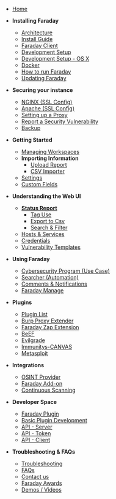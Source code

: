 
* [Home](https://github.com/infobyte/faraday/wiki/Home)

* **Installing Faraday**
  * [Architecture](https://github.com/infobyte/faraday/wiki/Architecture)
  * [Install Guide](https://github.com/infobyte/faraday/wiki/Install-Guide)
  * [Faraday Client](https://github.com/infobyte/faraday/wiki/Faraday-Client)
  * [Development Setup](https://github.com/infobyte/faraday/wiki/Development-setup)
  * [Development Setup - OS X](https://github.com/infobyte/faraday/wiki/Development-Installation-OSX)
  * [Docker](https://github.com/infobyte/faraday/wiki/Installation-Docker-Community)
  * [How to run Faraday](https://github.com/infobyte/faraday/wiki/How-to-run-Faraday)
  * [Updating Faraday](https://github.com/infobyte/faraday/wiki/Updates)

* **Securing your instance**
  * [NGINX (SSL Config)](https://github.com/infobyte/faraday/wiki/NGINX-Setup)
  * [Apache (SSL Config)](https://github.com/infobyte/faraday/wiki/Faraday-apache-setup)
  * [Setting up a Proxy](https://github.com/infobyte/faraday/wiki/Proxy)
  * [Report a Security Vulnerability](https://github.com/infobyte/faraday/wiki/Security)
  * [Backup](https://github.com/infobyte/faraday/wiki/Backup)

* **Getting Started**
  * [Managing Workspaces](https://github.com/infobyte/faraday/wiki/Workspaces)
  * **Importing Information**
    * [Upload Report](https://github.com/infobyte/faraday/wiki/Upload-Report)
    * [CSV Importer](https://github.com/infobyte/faraday/wiki/CSV-Importer)
  * [Settings](https://github.com/infobyte/faraday/wiki/Settings)
  * [Custom Fields](https://github.com/infobyte/faraday/wiki/Custom-Fields)

* **Understanding the Web UI**
  * [**Status Report**](https://github.com/infobyte/faraday/wiki/Status-Report)
    * [Tag Use](https://github.com/infobyte/faraday/wiki/Tag-Use)
    * [Export to Csv](https://github.com/infobyte/faraday/wiki/CSV-Exporter)
    * [Search & Filter](https://github.com/infobyte/faraday/wiki/Search-and-Filter)
  * [Hosts & Services](https://github.com/infobyte/faraday/wiki/Hosts-and-Services)
  * [Credentials](https://github.com/infobyte/faraday/wiki/Credentials)
  * [Vulnerability Templates](https://github.com/infobyte/faraday/wiki/Vulnerability-Templates-(KB))

* **Using Faraday**
  * [Cybersecurity Program (Use Case)](https://github.com/infobyte/faraday/wiki/Cybersecurity-Program)
  * [Searcher (Automation)](https://github.com/infobyte/faraday/wiki/Searcher)
  * [Comments & Notifications](https://github.com/infobyte/faraday/wiki/Comments)
  * [Faraday Manage](https://github.com/infobyte/faraday/wiki/Faraday-Manage)

* **Plugins**
  * [Plugin List](https://github.com/infobyte/faraday/wiki/Plugin-List)
  * [Burp Proxy Extender](https://github.com/infobyte/faraday/wiki/Burp-proxy-extender)
  * [Faraday Zap Extension](https://github.com/infobyte/faraday/wiki/Faraday-Zap-extension)
  * [BeEF](https://github.com/infobyte/faraday/wiki/BeEF)
  * [Evilgrade](https://github.com/infobyte/faraday/wiki/Evilgrade)
  * [Immunitys-CANVAS](https://github.com/infobyte/faraday/wiki/Immunitys-CANVAS)
  * [Metasploit](https://github.com/infobyte/faraday/wiki/Metasploit)

* **Integrations**
  * [OSINT Provider](https://github.com/infobyte/faraday/wiki/OSINT-Provider)
  * [Faraday Add-on](https://github.com/infobyte/faraday/wiki/Faraday-Addon)
  * [Continuous Scanning](https://github.com/infobyte/faraday/wiki/Continuous-Scanning)

* **Developer Space**
  * [Faraday Plugin](https://github.com/infobyte/faraday/wiki/Faraday-Plugin)
  * [Basic Plugin Development](https://github.com/infobyte/faraday/wiki/Basic-plugin-development)
  * [API - Server](https://github.com/infobyte/faraday/wiki/API-Server)
  * [API - Token](https://github.com/infobyte/faraday/wiki/API-Token)
  * [API - Client](https://github.com/infobyte/faraday/wiki/API-Client)

* **Troubleshooting & FAQs**
  * [Troubleshooting](https://github.com/infobyte/faraday/wiki/Troubleshooting)
  * [FAQs](https://github.com/infobyte/faraday/wiki/FAQ)
  * [Contact us](https://github.com/infobyte/faraday/wiki/Contact-Us)
  * [Faraday Awards](https://github.com/infobyte/faraday/wiki/Faraday-Awards)
  * [Demos / Videos](https://github.com/infobyte/faraday/wiki/Demos)